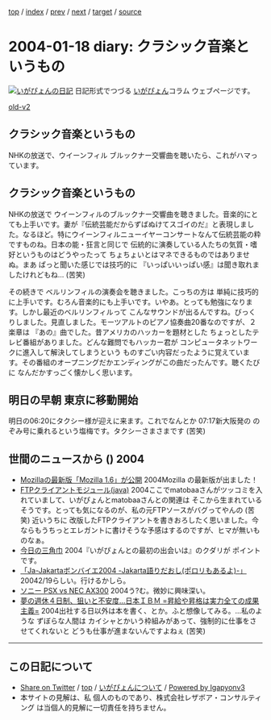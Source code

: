 [top](../index.html) 
 / [index](index.html) 
 / [prev](ig040115.html) 
 / [next](ig040119.html) 
 / [target](http://www.igapyon.jp/igapyon/diary/2004/ig040118.html) 
 / [source](https://github.com/igapyon/diary/blob/master/2004/ig040118.src.md) 

2004-01-18 diary: クラシック音楽というもの
=====================================================================================================
[![いがぴょんの日記](http://www.igapyon.jp/igapyon/diary/images/iga200306s.jpg "いがぴょん")](http://www.igapyon.jp/igapyon/diary/memo/memoigapyon.html) 日記形式でつづる [いがぴょん](http://www.igapyon.jp/igapyon/diary/memo/memoigapyon.html)コラム ウェブページです。

[old-v2](ig040118-orig.html)

## クラシック音楽というもの

NHKの放送で、ウイーンフィル ブルックナー交響曲を聴いたら、これがハマっています。


## クラシック音楽というもの

NHKの放送で ウイーンフィルのブルックナー交響曲を聴きました。音楽的にとても上手いです。妻が『伝統芸能だからずばぬけてスゴイのだ』と表現しました。なるほど。特にウイーンフィルニューイヤーコンサートなんて伝統芸能の粋ですものね。日本の能・狂言と同じで 伝統的に演奏している人たちの気質・嗜好というものはどうやったって ちょちょいとはマネできるものではありませぬ。まあ ぱっと聞いた感じでは技巧的に 『いっぱいいっぱい感』は聞き取れましたけれどもね… (苦笑)

その続きで ベルリンフィルの演奏会を聴きました。こっちの方は 単純に技巧的に上手いです。むろん音楽的にも上手いです。いやあ。とっても勉強になります。しかし最近のベルリンフィルって こんなサウンドが出るんですね。びっくりしました。見直しました。モーツアルトのピアノ協奏曲20番なのですが、２楽章は 『あの』曲でした。昔アメリカのハッカーを題材とした ちょっとしたテレビ番組がありました。どんな難問でもハッカー君が コンピュータネットワークに進入して解決してしまうという ものすごい内容だったように覚えています。その番組のオープニングだかエンディングがこの曲だったんです。聴くたびに なんだかすっごく懐かしく思います。

## 明日の早朝 東京に移動開始

明日の06:20にタクシー様が迎えに来ます。これでなんとか 07:17新大阪発の のぞみ号に乗れるという塩梅です。タクシーさまさまです
(苦笑)

## 世間のニュースから () 2004

* [Mozillaの最新版「Mozilla 1.6」が公開](http://www.itmedia.co.jp/enterprise/0401/16/epn04.html)  2004Mozilla の最新版が出ました！
* [FTPクライアントモジュール(java)](http://it.age.jp/soft001.html)  2004ここでmatobaaさんがツッコミを入れていまして、いがぴょんとmatobaaさんとの関連は そこから生まれているそうです。とっても気になるのが、私の元FTPソースがバグってやんの (苦笑) 近いうちに 改版したFTPクライアントを書きおろしたく思いました。今ならもうちっとエレガントに書けそうな予感はするのですが、ヒマが無いものなぁ。
* [今日の三角巾](http://matobaa.tdiary.net/20040116.html)  2004『いがぴょんとの最初の出会いは』のクダリが ポイントです。
* [「Ja-Jakartaボンバイエ2004 -Jakarta語りだおし(ポロリもあるよ)-」](http://www.jtc2004.com/conf_bof.html)  20042/19らしい。行けるかしら。
* [ソニー PSX vs NEC AX300](http://pcweb.mycom.co.jp/articles/2004/01/14/psxax300/)  2004う?む。微妙に興味深い。
* [夢の週休４日制、狙いと不安度…日本ＩＢＭ =昇給や昇格は実力全ての成果主義=](http://www.zakzak.co.jp/top/top0115_1_20.html)  2004出社する日以外は本を書く、とか。ふと想像してみる。…私のような ずぼらな人間は カイシャとかいう枠組みがあって、強制的に仕事をさせてくれないと どうも仕事が進まないんですよねぇ (苦笑)


----------------------------------------------------------------------------------------------------

## この日記について

* [Share on Twitter](https://twitter.com/intent/tweet?hashtags=igapyon%2Cdiary%2C%E3%81%84%E3%81%8C%E3%81%B4%E3%82%87%E3%82%93&text=%E3%82%AF%E3%83%A9%E3%82%B7%E3%83%83%E3%82%AF%E9%9F%B3%E6%A5%BD%E3%81%A8%E3%81%84%E3%81%86%E3%82%82%E3%81%AE&url=http%3A%2F%2Fwww.igapyon.jp%2Figapyon%2Fdiary%2F2004%2Fig040118.html) / [top](../index.html) / [いがぴょんについて](http://www.igapyon.jp/igapyon/diary/memo/memoigapyon.html) / [Powered by Igapyonv3](https://github.com/igapyon/igapyonv3)
* 本サイトの見解は、私 個人のものであり、株式会社レザボア・コンサルティング は当個人的見解に一切責任を持ちません。 
